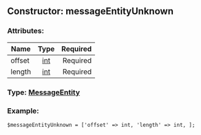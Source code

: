 ## Constructor: messageEntityUnknown  

### Attributes:

| Name     |    Type       | Required |
|----------|:-------------:|---------:|
|offset|[int](../types/int.md) | Required|
|length|[int](../types/int.md) | Required|


### Type: [MessageEntity](../types/MessageEntity.md)

### Example:


```
$messageEntityUnknown = ['offset' => int, 'length' => int, ];
```